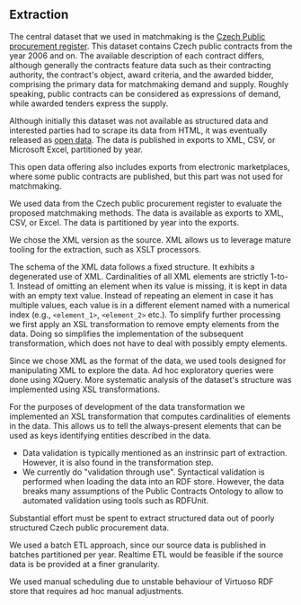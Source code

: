 ## Extraction

The central dataset that we used in matchmaking is the [Czech Public procurement register](https://www.vestnikverejnychzakazek.cz).
This dataset contains Czech public contracts from the year 2006 and on.
The available description of each contract differs, although generally the contracts feature data such as their contracting authority, the contract's object, award criteria, and the awarded bidder, comprising the primary data for matchmaking demand and supply.
Roughly speaking, public contracts can be considered as expressions of demand, while awarded tenders express the supply.

Although initially this dataset was not available as structured data and interested parties had to scrape its data from HTML, it was eventually released as [open data](http://www.isvz.cz/ISVZ/Podpora/ISVZ_open_data_vz.aspx).
The data is published in exports to XML, CSV, or Microsoft Excel, partitioned by year.

This open data offering also includes exports from electronic marketplaces, where some public contracts are published, but this part was not used for matchmaking.

We used data from the Czech public procurement register to evaluate the proposed matchmaking methods.
The data is available as exports to XML, CSV, or Excel.
The data is partitioned by year into the exports.

We chose the XML version as the source.
XML allows us to leverage mature tooling for the extraction, such as XSLT processors.

The schema of the XML data follows a fixed structure.
It exhibits a degenerated use of XML.
Cardinalities of all XML elements are strictly 1-to-1.
Instead of omitting an element when its value is missing, it is kept in data with an empty text value.
Instead of repeating an element in case it has multiple values, each value is in a different element named with a numerical index (e.g., `<element_1>`, `<element_2>` etc.).
To simplify further processing we first apply an XSL transformation to remove empty elements from the data.
Doing so simplifies the implementation of the subsequent transformation, which does not have to deal with possibly empty elements.

Since we chose XML as the format of the data, we used tools designed for manipulating XML to explore the data.
Ad hoc exploratory queries were done using XQuery.
More systematic analysis of the dataset's structure was implemented using XSL transformations.

For the purposes of development of the data transformation we implemented an XSL transformation that computes cardinalities of elements in the data.
This allows us to tell the always-present elements that can be used as keys identifying entities described in the data.

- Data validation is typically mentioned as an instrinsic part of extraction. However, it is also found in the transformation step.
- We currently do "validation through use". Syntactical validation is performed when loading the data into an RDF store. However, the data breaks many assumptions of the Public Contracts Ontology to allow to automated validation using tools such as RDFUnit.

Substantial effort must be spent to extract structured data out of poorly structured Czech public procurement data.

We used a batch ETL approach, since our source data is published in batches partitioned per year.
Realtime ETL would be feasible if the source data is be provided at a finer granularity.

We used manual scheduling due to unstable behaviour of Virtuoso RDF store that requires ad hoc manual adjustments.

<!-- TODO: Work through the XSLT and document the important parts. -->
